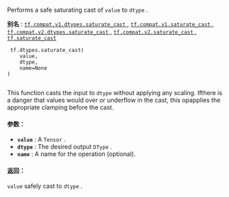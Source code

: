 Performs a safe saturating cast of  `value`  to  `dtype` .

**别名** : [ `tf.compat.v1.dtypes.saturate_cast` ](/api_docs/python/tf/dtypes/saturate_cast), [ `tf.compat.v1.saturate_cast` ](/api_docs/python/tf/dtypes/saturate_cast), [ `tf.compat.v2.dtypes.saturate_cast` ](/api_docs/python/tf/dtypes/saturate_cast), [ `tf.compat.v2.saturate_cast` ](/api_docs/python/tf/dtypes/saturate_cast), [ `tf.saturate_cast` ](/api_docs/python/tf/dtypes/saturate_cast)

```
 tf.dtypes.saturate_cast(
    value,
    dtype,
    name=None
)
 
```

This function casts the input to  `dtype`  without applying any scaling.  Ifthere is a danger that values would over or underflow in the cast, this opapplies the appropriate clamping before the cast.

#### 参数：
- **`value`** : A  `Tensor` .
- **`dtype`** : The desired output  `DType` .
- **`name`** : A name for the operation (optional).


#### 返回：
 `value`  safely cast to  `dtype` .

